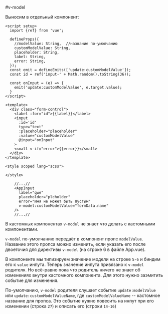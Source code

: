 #v-model

Выносим в отдельный компонент:

```vue title=CustomInput.vue ln=true
<script setup>
  import {ref} from 'vue';

  defineProps({
    //modelValue: String,  //название по-умолчанию
    customModelValue: String,
    placeholder: String,
    label: String,
    error: String,
  });
  const emit = defineEmits(['update:customModelValue']);
  const id = ref('input-' + Math.random().toString(36));

  const onInput = (e) => {
    emit('update:customModelValue', e.target.value);
  }
</script>

<template>
  <div class="form-control">
    <label :for="id">{{label}}</label>
    <input
      :id='id'
      type="text"
      :placeholder="placeholder"
      :value="customModelValue"
      @input="onInput"
    >
    <small v-if="error">{{error}}</small>
  </div>
</template>

<style scoped lang="scss">

</style>
```

```vue title=App.vue ln=true
    //...//
    <AppInput
      label="qwe"
      placeholder="plcholder"
      error="Имя не может быть пустым"
      v-model:customModelValue="formData.name"
    />
    //...//
```

В кастомных компонентах `v-model` не знает что делать с кастомными компонентами.

`v-model` по-умолчанию передаёт в компонент пропс `modelValue`. Название этого пропса можно изменить, если указать его после двоеточия для директивы `v-model` (на строке 6 в файле App.vue).

В компоненте мы типизируем значение модели на строке `5-6` и биндим его к `value` инпута. Теперь значение инпута привязано к `v-model` родителя. Но всё-равно пока что родитель ничего не знает об изменениях внутри кастомного компонента. Для этого нужно заэмитить событие для изменения.

По-умолчанию, `v-model` родителя слушает событие `update:modelValue` или `update:customModelValueName`, где `customModelValueName` -- кастомное название для пропса. Это событие нужно повесить на инпут при его изменении (строка `27`) и описать его (строки `14-16`)

